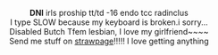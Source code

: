 <p align="center">
<b>DNI</b> irls proship tt/td -16 endo tcc radinclus<br>
I type SLOW because my keyboard is broken.i sorry...<br>
Disabled Butch Tfem lesbian, I love my girlfriend~~~~<br>
Send me stuff on <a href="https://iero.straw.page/">strawpage</a>!!!!! I love getting anything<br>
<br>
